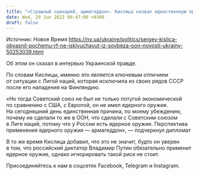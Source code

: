 ```yaml
---
title: "«Страшный сценарий, армагеддон». Кислица назвал единственную причину, почему РФ не исключают из Совбеза ООН"
date: Wed, 29 Jun 2022 09:47:00 +0300
draft: false
---
```

Источник: Новое Время https://nv.ua/ukraine/politics/sergey-kislica-obyasnil-pochemu-rf-ne-isklyuchayut-iz-sovbeza-oon-novosti-ukrainy-50253039.html


Об этом он сказал в интервью Украинской правде.

По словам Кислицы, именно это является ключевым отличием от ситуации с Лигой наций, которая исключила из своих рядов СССР после его нападения на Финляндию.

«Но тогда Советский союз не был не только потугой экономической по сравнению с США, с Европой, он не имел ядерного оружия. На сегодняшний день единственная причина, по моему убеждению, почему не сделали то же в ООН, что сделали с Советским союзом в Лиге наций, потому что у России есть ядерное оружие. Перспектива применения ядерного оружия — армагеддон», — подчеркнул дипломат

В то же время Кислица добавил, что это не значит, будто он уверен в том, что российский диктатор Владимир Путин обязательно применит ядерное оружие, однако игнорировать такой риск не стоит.

Присоединяйтесь к нам в соцсетях Facebook, Telegram и Instagram.
